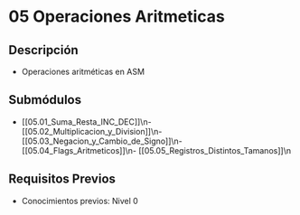 # 05 Operaciones Aritmeticas

## Descripción
- Operaciones aritméticas en ASM

## Submódulos
- [[05.01_Suma_Resta_INC_DEC]]\n- [[05.02_Multiplicacion_y_Division]]\n- [[05.03_Negacion_y_Cambio_de_Signo]]\n- [[05.04_Flags_Aritmeticos]]\n- [[05.05_Registros_Distintos_Tamanos]]\n

## Requisitos Previos
- Conocimientos previos: Nivel 0
